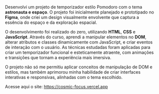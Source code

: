 Desenvolvi um projeto de temporizador estilo Pomodoro com o tema **astronauta e espaço**. O projeto foi inicialmente planejado e prototipado no **Figma**, onde criei um design visualmente envolvente que captura a essência do espaço e da exploração espacial.

O desenvolvimento foi realizado do zero, utilizando **HTML**, **CSS** e **JavaScript**. Através do curso, aprendi a manipular elementos no **DOM**, alterar atributos e classes dinamicamente com JavaScript, e criar eventos de interação com o usuário. As técnicas estudadas foram aplicadas para criar um temporizador funcional e esteticamente atraente, com animações e transições que tornam a experiência mais imersiva.

O projeto não só me permitiu aplicar conceitos de manipulação de DOM e estilos, mas também aprimorou minha habilidade de criar interfaces interativas e responsivas, alinhadas com o tema escolhido.

Acesse aqui o site: 
https://cosmic-focus.vercel.app
